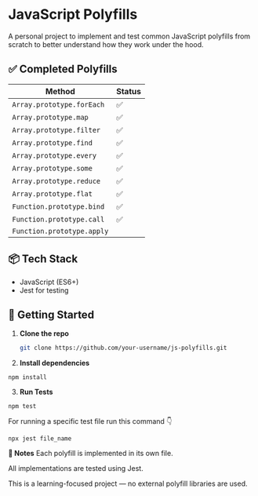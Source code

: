 # JavaScript Polyfills

A personal project to implement and test common JavaScript polyfills from scratch to better understand how they work under the hood.

## ✅ Completed Polyfills

| Method                     | Status |
| -------------------------- | ------ |
| `Array.prototype.forEach`  | ✅     |
| `Array.prototype.map`      | ✅     |
| `Array.prototype.filter`   | ✅     |
| `Array.prototype.find`     | ✅     |
| `Array.prototype.every`    | ✅     |
| `Array.prototype.some`     | ✅     |
| `Array.prototype.reduce`   | ✅     |
| `Array.prototype.flat`     | ✅     |
| `Function.prototype.bind`  | ✅     |
| `Function.prototype.call`  | ✅     |
| `Function.prototype.apply` |        |

## 📦 Tech Stack

- JavaScript (ES6+)
- Jest for testing

## 🚀 Getting Started

1. **Clone the repo**

   ```bash
   git clone https://github.com/your-username/js-polyfills.git
   ```

2. **Install dependencies**

```
npm install
```

3. **Run Tests**

```
npm test
```

For running a specific test file run this command 👇

```
npx jest file_name
```

**📝 Notes**
Each polyfill is implemented in its own file.

All implementations are tested using Jest.

This is a learning-focused project — no external polyfill libraries are used.
